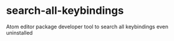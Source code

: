 search-all-keybindings
======================

Atom editor package developer tool to search all keybindings even uninstalled
